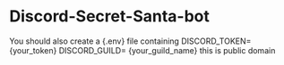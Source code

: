 # Discord-Secret-Santa-bot
You should also create a {.env} file containing
DISCORD_TOKEN= {your_token}
DISCORD_GUILD= {your_guild_name}
this is public domain
